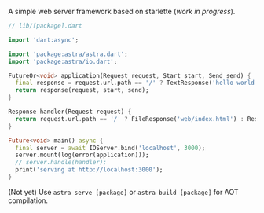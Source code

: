 A simple web server framework based on starlette (_work in progress_).

```dart
// lib/[package].dart

import 'dart:async';

import 'package:astra/astra.dart';
import 'package:astra/io.dart';

FutureOr<void> application(Request request, Start start, Send send) {
  final response = request.url.path == '/' ? TextResponse('hello world!') : Response.notFound();
  return response(request, start, send);
}

Response handler(Request request) {
  return request.url.path == '/' ? FileResponse('web/index.html') : Response.notFound();
}

Future<void> main() async {
  final server = await IOServer.bind('localhost', 3000);
  server.mount(log(error(application)));
  // server.handle(handler);
  print('serving at http://localhost:3000');
}
```

(Not yet) Use `astra serve [package]` or `astra build [package]` for AOT compilation.
